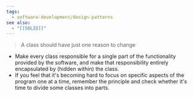 ```yaml
---
tags:
  - software-development/design-patterns
see also:
  - "[[SOLID]]"
---
```

> A class should have just one reason to change

- Make every class responsible for a single part of the functionality provided by the software, and make that responsibility entirely encapsulated by (hidden within) the class.
- If you feel that it's becoming hard to focus on specific aspects of the program one at a time, remember the principle and check whether it's time to divide some classes into parts.
